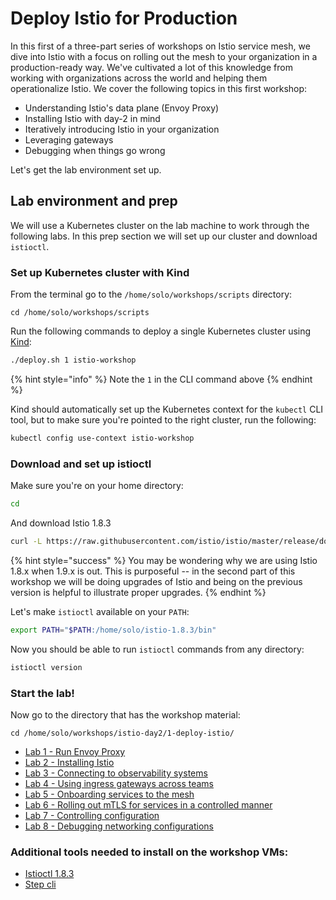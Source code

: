 # Deploy Istio for Production

In this first of a three-part series of workshops on Istio service mesh, we dive into Istio with a focus on rolling out the mesh to your organization in a production-ready way. We've cultivated a lot of this knowledge from working with organizations across the world and helping them operationalize Istio.  We cover the following topics in this first workshop:

* Understanding Istio's data plane (Envoy Proxy)
* Installing Istio with day-2 in mind
* Iteratively introducing Istio in your organization
* Leveraging gateways
* Debugging when things go wrong

Let's get the lab environment set up.

## Lab environment and prep

We will use a Kubernetes cluster on the lab machine to work through the following labs. In this prep section we will set up our cluster and download `istioctl`.

### Set up Kubernetes cluster with Kind

From the terminal go to the `/home/solo/workshops/scripts` directory:

```
cd /home/solo/workshops/scripts
```

Run the following commands to deploy a single Kubernetes cluster using [Kind](https://kind.sigs.k8s.io/):


```bash
./deploy.sh 1 istio-workshop
```

{% hint style="info" %}
Note the `1` in the CLI command above
{% endhint %}

Kind should automatically set up the Kubernetes context for the `kubectl` CLI tool, but to make sure you're pointed to the right cluster, run the following:

```bash
kubectl config use-context istio-workshop
```


### Download and set up istioctl

Make sure you're on your home directory:

```bash
cd
```

And download Istio 1.8.3

```bash
curl -L https://raw.githubusercontent.com/istio/istio/master/release/downloadIstioCandidate.sh | ISTIO_VERSION=1.8.3 sh -
```

{% hint style="success" %}
You may be wondering why we are using Istio 1.8.x when 1.9.x is out. This is purposeful -- in the second part of this workshop we will be doing upgrades of Istio and being on the previous version is helpful to illustrate proper upgrades.
{% endhint %}

Let's make `istioctl` available on your `PATH`:

```bash
export PATH="$PATH:/home/solo/istio-1.8.3/bin"
```

Now you should be able to run `istioctl` commands from any directory:

```bash
istioctl version
```



### Start the lab!

Now go to the directory that has the workshop material:

```
cd /home/solo/workshops/istio-day2/1-deploy-istio/
```

* [Lab 1 - Run Envoy Proxy](./01-run-envoy.md)
* [Lab 2 - Installing Istio](./02-install-istio.md)
* [Lab 3 - Connecting to observability systems](./03-observability.md)
* [Lab 4 - Using ingress gateways across teams](./04-ingress-gateway.md)
* [Lab 5 - Onboarding services to the mesh](./05-app-rollout.md)
* [Lab 6 - Rolling out mTLS for services in a controlled manner](./06-mtls-rollout.md)
* [Lab 7 - Controlling configuration](./07-controlling-config.md)
* [Lab 8 - Debugging networking configurations](./08-debugging-config.md)

### Additional tools needed to install on the workshop VMs:

* [Istioctl 1.8.3](https://github.com/istio/istio/releases/tag/1.8.3)
* [Step cli](https://smallstep.com/cli/)
